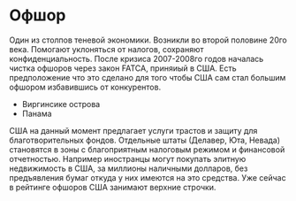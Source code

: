# Офшор
Один из столпов теневой экономики. Возникли во второй половине 20го века. Помогают уклоняться от налогов, сохраняют конфиденциальность. После кризиса 2007-2008го годов началась чистка офшоров через закон FATCA, приняиый в США. Есть предположение что это сделано для того чтобы США сам стал большим офшором избавившись от конкурентов.

- Виргинсике острова
- Панама

США на данный момент предлагает услуги трастов и защиту для благотворительных фондов. Отдельные штаты (Делавер, Юта, Невада) становятся в зоны с благоприятным налоговым режимом и финансовой отчетностью. Например иностранцы могут покупать элитную недвижимость в США, за миллионы наличными долларов, без предъявления бумаг откуда у них имеются на это средства. Уже сейчас в рейтинге офшоров США занимают верхние строчки.
